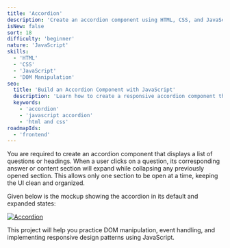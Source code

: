 ```yaml
---
title: 'Accordion'  
description: 'Create an accordion component using HTML, CSS, and JavaScript.'  
isNew: false  
sort: 18
difficulty: 'beginner'  
nature: 'JavaScript'  
skills:  
  - 'HTML'  
  - 'CSS'  
  - 'JavaScript'  
  - 'DOM Manipulation'  
seo:  
  title: 'Build an Accordion Component with JavaScript'  
  description: 'Learn how to create a responsive accordion component that allows users to toggle between different sections of content.'  
  keywords:  
    - 'accordion'
    - 'javascript accordion'
    - 'html and css'  
roadmapIds:  
  - 'frontend'
---
```


You are required to create an accordion component that displays a list of questions or headings. When a user clicks on a question, its corresponding answer or content section will expand while collapsing any previously opened section. This allows only one section to be open at a time, keeping the UI clean and organized.

Given below is the mockup showing the accordion in its default and expanded states:

[![Accordion](https://assets.roadmap.sh/guest/accordion-rbvpo.png)](https://assets.roadmap.sh/guest/accordion-rbvpo.png)

This project will help you practice DOM manipulation, event handling, and implementing responsive design patterns using JavaScript.